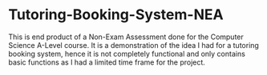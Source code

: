 # Tutoring-Booking-System-NEA
This is end product of a Non-Exam Assessment done for the Computer Science A-Level course. It is a demonstration of the idea I had for a tutoring booking system, hence it is not completely functional and only contains basic functions as I had a limited time frame for the project. 
